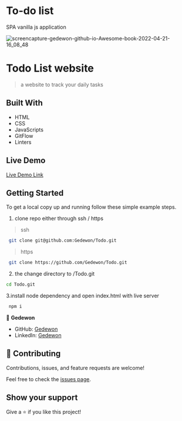 # To-do list

SPA vanilla js application

![screencapture-gedewon-github-io-Awesome-book-2022-04-21-16_08_48](https://user-images.githubusercontent.com/56429354/164465005-8a31cc73-5dbd-44ff-89aa-d734d44da1e2.png)

# Todo List website

> a website to track your daily tasks

## Built With

- HTML
- CSS
- JavaScripts
- GitFlow
- Linters

## Live Demo

[Live Demo Link](https://gedewon.github.io/Todo/)

## Getting Started

To get a local copy up and running follow these simple example steps.

1.  clone repo either through ssh / https

> ssh

```sh
 git clone git@github.com:Gedewon/Todo.git
```

> https

```sh
 git clone https://github.com/Gedewon/Todo.git
```

2.  the change directory to /Todo.git

```sh
cd Todo.git
```

3.install node dependency and open index.html with live server

```sh
 npm i
```

👤 **Gedewon**

- GitHub: [Gedewon](https://github.com/Gedewon)
- LinkedIn: [Gedewon](https://linkedin.com/in/gedewon)

## 🤝 Contributing

Contributions, issues, and feature requests are welcome!

Feel free to check the [issues page](https://github.com/Gedewon/Todo/issues).

## Show your support

Give a ⭐️ if you like this project!

